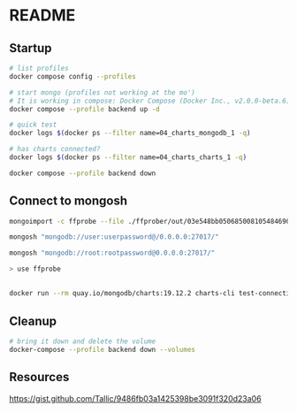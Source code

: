 # README

## Startup

```sh
# list profiles
docker compose config --profiles               

# start mongo (profiles not working at the mo')
# It is working in compose: Docker Compose (Docker Inc., v2.0.0-beta.6) - Docker Desktop 3.5.2
docker compose --profile backend up -d 

# quick test
docker logs $(docker ps --filter name=04_charts_mongodb_1 -q)

# has charts connected?
docker logs $(docker ps --filter name=04_charts_charts_1 -q)

docker compose --profile backend down
```

## Connect to mongosh

```sh
mongoimport -c ffprobe --file ./ffprober/out/03e548bb050685008105484690c578d2.json "mongodb://root:rootpassword@0.0.0.0:27017/ffprobe" --authenticationDatabase admin

mongosh "mongodb://user:userpassword@/0.0.0.0:27017/"

mongosh "mongodb://root:rootpassword@0.0.0.0:27017/"

> use ffprobe
```


## 

```sh
docker run --rm quay.io/mongodb/charts:19.12.2 charts-cli test-connection 'mongodb://root:rootpassword@host.docker.internal'
```


## Cleanup

```sh
# bring it down and delete the volume
docker-compose --profile backend down --volumes
```

## Resources

https://gist.github.com/Tallic/9486fb03a1425398be3091f320d23a06

